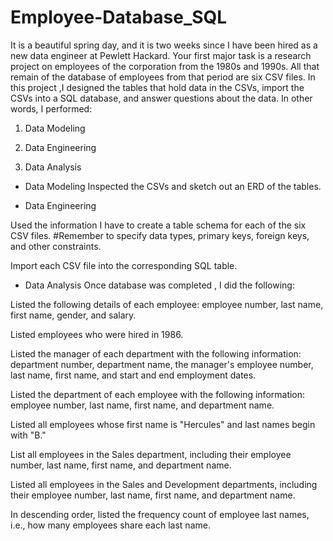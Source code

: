 # Employee-Database_SQL
It is a beautiful spring day, and it is two weeks since I have been hired as a new data engineer at Pewlett Hackard. Your first major task is a research project on employees of the corporation from the 1980s and 1990s. All that remain of the database of employees from that period are six CSV files.
In this project ,I designed the tables that hold data in the CSVs, import the CSVs into a SQL database, and answer questions about the data. In other words, I performed:


1. Data Modeling


2. Data Engineering


3. Data Analysis

- Data Modeling
Inspected the CSVs and sketch out an ERD of the tables. 

- Data Engineering


Used the information I have to create a table schema for each of the six CSV files. #Remember to specify data types, primary keys, foreign keys, and other constraints.


Import each CSV file into the corresponding SQL table.



- Data Analysis
Once database was completed , I did the following:


Listed the following details of each employee: employee number, last name, first name, gender, and salary.


Listed employees who were hired in 1986.


Listed the manager of each department with the following information: department number, department name, the manager's employee number, last name, first name, and start and end employment dates.


Listed the department of each employee with the following information: employee number, last name, first name, and department name.


Listed all employees whose first name is "Hercules" and last names begin with "B."


List all employees in the Sales department, including their employee number, last name, first name, and department name.


Listed all employees in the Sales and Development departments, including their employee number, last name, first name, and department name.


In descending order, listed the frequency count of employee last names, i.e., how many employees share each last name.



